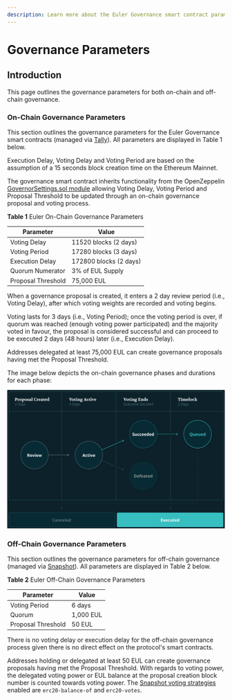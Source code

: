 ```yaml
---
description: Learn more about the Euler Governance smart contract parameters
---
```


# Governance Parameters

## Introduction

This page outlines the governance parameters for both on-chain and off-chain governance.

### On-Chain Governance Parameters

This section outlines the governance parameters for the Euler Governance smart contracts (managed via [Tally](https://www.tally.xyz/governance/eip155:1:0xd8E2114f6bCbaee83CDEB1bD6650a28BBcF144D5)). All parameters are displayed in Table 1 below.

Execution Delay, Voting Delay and Voting Period are based on the assumption of a 15 seconds block creation time on the Ethereum Mainnet.

The governance smart contract inherits functionality from the OpenZeppelin [GovernorSettings.sol module](https://github.com/OpenZeppelin/openzeppelin-contracts/blob/master/contracts/governance/extensions/GovernorSettings.sol) allowing Voting Delay, Voting Period and Proposal Threshold to be updated through an on-chain governance proposal and voting process.

**Table 1** Euler On-Chain Governance Parameters

| Parameter | Value |
|-------|------|
| Voting Delay | 11520 blocks (2 days) |
| Voting Period | 17280 blocks (3 days) |
| Execution Delay | 172800 blocks (2 days) |
| Quorum Numerator | 3% of EUL Supply |
| Proposal Threshold | 75,000 EUL |

When a governance proposal is created, it enters a 2 day review period (i.e., Voting Delay), after which voting weights are recorded and voting begins.

Voting lasts for 3 days (i.e., Voting Period); once the voting period is over, if quorum was reached (enough voting power participated) and the majority voted in favour, the proposal is considered successful and can proceed to be executed 2 days (48 hours) later (i.e., Execution Delay).

Addresses delegated at least 75,000 EUL can create governance proposals having met the Proposal Threshold.

The image below depicts the on-chain governance phases and durations for each phase:

![](<../../.gitbook/governance/governance_process.png>)

### Off-Chain Governance Parameters

This section outlines the governance parameters for off-chain governance (managed via [Snapshot](https://snapshot.org/#/eulerdao.eth/proposal/0x3b4b7e79c40df6860e7d612bdccc4969753e283dfd84673dc5fc4d201abcb317)). All parameters are displayed in Table 2 below.

**Table 2** Euler Off-Chain Governance Parameters

| Parameter | Value |
|-------|------|
| Voting Period | 6 days |
| Quorum | 1,000 EUL |
| Proposal Threshold | 50 EUL |

There is no voting delay or execution delay for the off-chain governance process given there is no direct effect on the protocol's smart contracts.

Addresses holding or delegated at least 50 EUL can create governance proposals having met the Proposal Threshold. With regards to voting power, the delegated voting power or EUL balance at the proposal creation block number is counted towards voting power. The [Snapshot voting strategies](https://docs.snapshot.org/strategies/what-is-a-strategy) enabled are `erc20-balance-of` and `erc20-votes`.

